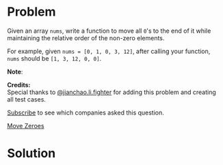 
# Problem

Given an array `nums`, write a function to move all `0`'s to the end of it
while maintaining the relative order of the non-zero elements.

For example, given `nums = [0, 1, 0, 3, 12]`, after calling your function,
`nums` should be `[1, 3, 12, 0, 0]`.

**Note**:  

**Credits:**  
Special thanks to
[@jianchao.li.fighter](https://leetcode.com/discuss/user/jianchao.li.fighter)
for adding this problem and creating all test cases.

[Subscribe](/subscribe/) to see which companies asked this question.



[Move Zeroes](https://leetcode.com/problems/move-zeroes)

# Solution



